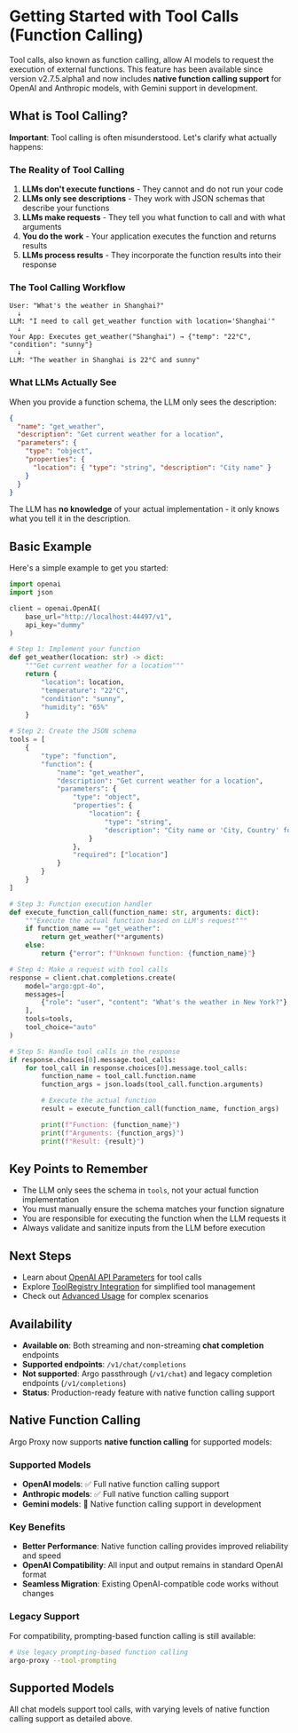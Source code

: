 # Getting Started with Tool Calls (Function Calling)

Tool calls, also known as function calling, allow AI models to request the execution of external functions. This feature has been available since version v2.7.5.alpha1 and now includes **native function calling support** for OpenAI and Anthropic models, with Gemini support in development.

## What is Tool Calling?

**Important**: Tool calling is often misunderstood. Let's clarify what actually happens:

### The Reality of Tool Calling

1. **LLMs don't execute functions** - They cannot and do not run your code
2. **LLMs only see descriptions** - They work with JSON schemas that describe your functions
3. **LLMs make requests** - They tell you what function to call and with what arguments
4. **You do the work** - Your application executes the function and returns results
5. **LLMs process results** - They incorporate the function results into their response

### The Tool Calling Workflow

```
User: "What's the weather in Shanghai?"
  ↓
LLM: "I need to call get_weather function with location='Shanghai'"
  ↓
Your App: Executes get_weather("Shanghai") → {"temp": "22°C", "condition": "sunny"}
  ↓
LLM: "The weather in Shanghai is 22°C and sunny"
```

### What LLMs Actually See

When you provide a function schema, the LLM only sees the description:

```json
{
  "name": "get_weather",
  "description": "Get current weather for a location",
  "parameters": {
    "type": "object",
    "properties": {
      "location": { "type": "string", "description": "City name" }
    }
  }
}
```

The LLM has **no knowledge** of your actual implementation - it only knows what you tell it in the description.

## Basic Example

Here's a simple example to get you started:

```python
import openai
import json

client = openai.OpenAI(
    base_url="http://localhost:44497/v1",
    api_key="dummy"
)

# Step 1: Implement your function
def get_weather(location: str) -> dict:
    """Get current weather for a location"""
    return {
        "location": location,
        "temperature": "22°C",
        "condition": "sunny",
        "humidity": "65%"
    }

# Step 2: Create the JSON schema
tools = [
    {
        "type": "function",
        "function": {
            "name": "get_weather",
            "description": "Get current weather for a location",
            "parameters": {
                "type": "object",
                "properties": {
                    "location": {
                        "type": "string",
                        "description": "City name or 'City, Country' format"
                    }
                },
                "required": ["location"]
            }
        }
    }
]

# Step 3: Function execution handler
def execute_function_call(function_name: str, arguments: dict):
    """Execute the actual function based on LLM's request"""
    if function_name == "get_weather":
        return get_weather(**arguments)
    else:
        return {"error": f"Unknown function: {function_name}"}

# Step 4: Make a request with tool calls
response = client.chat.completions.create(
    model="argo:gpt-4o",
    messages=[
        {"role": "user", "content": "What's the weather in New York?"}
    ],
    tools=tools,
    tool_choice="auto"
)

# Step 5: Handle tool calls in the response
if response.choices[0].message.tool_calls:
    for tool_call in response.choices[0].message.tool_calls:
        function_name = tool_call.function.name
        function_args = json.loads(tool_call.function.arguments)

        # Execute the actual function
        result = execute_function_call(function_name, function_args)

        print(f"Function: {function_name}")
        print(f"Arguments: {function_args}")
        print(f"Result: {result}")
```

## Key Points to Remember

- The LLM only sees the schema in `tools`, not your actual function implementation
- You must manually ensure the schema matches your function signature
- You are responsible for executing the function when the LLM requests it
- Always validate and sanitize inputs from the LLM before execution

## Next Steps

- Learn about [OpenAI API Parameters](openai-parameters.md) for tool calls
- Explore [ToolRegistry Integration](toolregistry.md) for simplified tool management
- Check out [Advanced Usage](advanced-usage.md) for complex scenarios

## Availability

- **Available on**: Both streaming and non-streaming **chat completion** endpoints
- **Supported endpoints**: `/v1/chat/completions`
- **Not supported**: Argo passthrough (`/v1/chat`) and legacy completion endpoints (`/v1/completions`)
- **Status**: Production-ready feature with native function calling support

## Native Function Calling

Argo Proxy now supports **native function calling** for supported models:

### Supported Models

- **OpenAI models**: ✅ Full native function calling support
- **Anthropic models**: ✅ Full native function calling support
- **Gemini models**: 🚧 Native function calling support in development

### Key Benefits

- **Better Performance**: Native function calling provides improved reliability and speed
- **OpenAI Compatibility**: All input and output remains in standard OpenAI format
- **Seamless Migration**: Existing OpenAI-compatible code works without changes

### Legacy Support

For compatibility, prompting-based function calling is still available:

```bash
# Use legacy prompting-based function calling
argo-proxy --tool-prompting
```

## Supported Models

All chat models support tool calls, with varying levels of native function calling support as detailed above.
